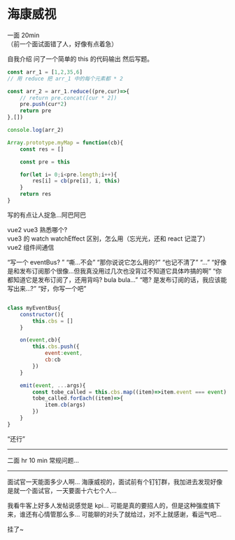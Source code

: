 # 海康威视

一面  20min  
（前一个面试面错了人，好像有点着急）

自我介绍
问了一个简单的 this 的代码输出
然后写题。

```js
const arr_1 = [1,2,35,6]
// 用 reduce 把 arr_1 中的每个元素都 * 2

const arr_2 = arr_1.reduce((pre,cur)=>{
    // return pre.concat([cur * 2])
    pre.push(cur*2)
    return pre
},[])

console.log(arr_2)
```

```js
Array.prototype.myMap = function(cb){
    const res = []

    const pre = this

    for(let i= 0;i<pre.length;i++){
        res[i] = cb(pre[i], i, this)
    }
    return res
}

```

写的有点让人捉急...阿巴阿巴

vue2 vue3 熟悉哪个?  
vue3 的 watch watchEffect 区别，怎么用（忘光光，还和 react 记混了）  
vue2 组件间通信  

“写一个 eventBus?  ”
“嘶...不会”
“那你说说它怎么用的?”
“也记不清了”
“...”
“好像是和发布订阅那个很像...但我真没用过几次也没背过不知道它具体咋搞的啊”
“你都知道它是发布订阅了，还用背吗? bula bula...”
“嗯? 是发布订阅的话，我应该能写出来...?”
“好，你写一个吧”

```js

class myEventBus{
    constructor(){
        this.cbs = []
    }

    on(event,cb){
        this.cbs.push({
            event:event,
            cb:cb
        })
    }

    emit(event, ...args){
        const tobe_called = this.cbs.map((item)=>item.event === event)
        tobe_called.forEach((item)=>{
            item.cb(args)
        })
    }
}

```

“还行”

---

二面
hr
10 min
常规问题...

---

面试官一天能面多少人啊...
海康威视的，面试前有个钉钉群，我加进去发现好像是就一个面试官，一天要面十六七个人...

我看牛客上好多人发帖说感觉是 kpi...
可能是真的要招人的，但是这种强度搞下来，谁还有心情管那么多...
可能聊的对头了就给过，对不上就感谢，看运气吧...

挂了~
